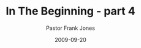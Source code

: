 ---
lunr: "true"
title: "In The Beginning - part 4"
author: "Pastor Frank Jones"
postDate: "09-20-2009"
date: 2009-09-20
category: "sermons"
slug: "2009/09/InTheBeginning_part4"
icon: microphone
audioLink: "InTheBeginning_part4"
tags: [beginning]
mp3: "InTheBeginning_part4/09202009.mp3"
ogg: "InTheBeginning_part4/09202009.ogg"
linkurl: "https://archive.org/download/InTheBeginning_part4/InTheBeginning_part4_files.xml"
ipath: "https://archive.org/download/InTheBeginning_part4/09202009.mp3"
layout: sermon.html
---